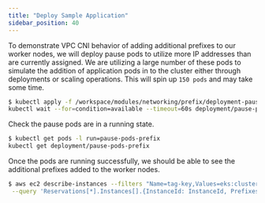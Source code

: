 ```yaml
---
title: "Deploy Sample Application"
sidebar_position: 40
---
```


To demonstrate VPC CNI  behavior of adding additional prefixes to our worker nodes, we will deploy pause pods to utilize more IP addresses than are currently assigned. We are utilizing a large number of these pods to simulate the addition of application pods in to the cluster either through deployments or scaling operations. This will spin up `150 pods` and may take some time.

```bash
$ kubectl apply -f /workspace/modules/networking/prefix/deployment-pause.yaml
kubectl wait --for=condition=available --timeout=60s deployment/pause-pods-prefix
```

Check the pause pods are in a running state.

```bash test=false
$ kubectl get pods -l run=pause-pods-prefix
kubectl get deployment/pause-pods-prefix
```

Once the pods are running successfully, we should be able to see the additional prefixes added to the worker nodes.

```bash
$ aws ec2 describe-instances --filters "Name=tag-key,Values=eks:cluster-name" "Name=tag-value,Values=eks-workshop-cluster"\
 --query 'Reservations[*].Instances[].{InstanceId: InstanceId, Prefixes: NetworkInterfaces[].Ipv4Prefixes[]}'
```
